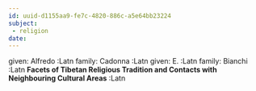 ```yaml
---
id: uuid-d1155aa9-fe7c-4820-886c-a5e64bb23224
subject: 
 - religion
date: 
---
```


given: Alfredo :Latn
family: Cadonna :Latn
given: E. :Latn
family: Bianchi :Latn
**Facets of Tibetan Religious Tradition and Contacts with Neighbouring Cultural Areas** :Latn